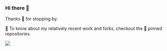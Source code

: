 ### Hi there 👋

Thanks 🙏 for stopping by.

🔭 To know about my relatively recent work and forks, checkout the 📌 pinned repositories.

<img src="https://github-readme-stats.vercel.app/api?username=arvindcheenu&count_private=true&show_icons=true&include_all_commits=false&hide=stars"/>
<!--
**arvindcheenu/arvindcheenu** is a ✨ _special_ ✨ repository because its `README.md` (this file) appears on your GitHub profile.

Here are some ideas to get you started:

- 🔭 I’m currently working on ...
- 🌱 I’m currently learning ...
- 👯 I’m looking to collaborate on ...
- 🤔 I’m looking for help with ...
- 💬 Ask me about ...
- 📫 How to reach me: ...
- 😄 Pronouns: ...
- ⚡ Fun fact: ...
-->
